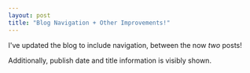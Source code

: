 ```yaml
---
layout: post
title: "Blog Navigation + Other Improvements!"
---
```


I've updated the blog to include navigation, between the now _two_ posts!
 
Additionally, publish date and title information is visibly shown.
